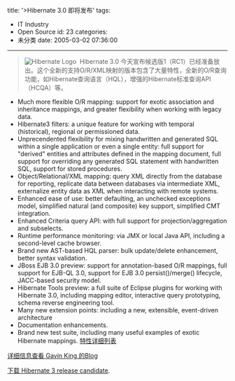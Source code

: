 title: '>Hibernate 3.0 即将发布'
tags:
  - IT Industry
  - Open Source
id: 23
categories:
  - 未分类
date: 2005-03-02 07:36:00
---

>![Hibernate Logo](http://www.samuelchen.net/blog/wp-content/uploads/2006/03/hibernate_icon.gif "Hibernate Logo")  Hibernate 3.0 今天宣布候选版1（RC1）已经准备放出。这个全新的支持O/R/XML映射的版本包含了大量特性，全新的O/R查询功能，如Hibernate查询语言（HQL），增强的Hibernate标准查询API（HCQA）等。

*   Much more flexible O/R mapping: support for exotic association and inheritance mappings, and greater flexibility when working with legacy data.
*   Hibernate3 filters: a unique feature for working with temporal (historical), regional or permissioned data.
*   Unprecendented flexibility for mixing handwritten and generated SQL within a single application or even a single entity: full support for "derived" entities and attributes defined in the mapping document, full support for overriding any generated SQL statement with handwritten SQL, support for stored procedures.
*   Object/Relational/XML mapping: query XML directly from the database for reporting, replicate data between databases via intermediate XML, externalize entity data as XML when interacting with remote systems.
*   Enhanced ease of use: better defaulting, an unchecked exceptions model, simplified natural (and composite) key support, simplified CMT integration.
*   Enhanced Criteria query API: with full support for projection/aggregation and subselects.
*   Runtime performance monitoring: via JMX or local Java API, including a second-level cache browser.
*   Brand new AST-based HQL parser: bulk update/delete enhancement, better syntax validation.
*   JBoss EJB 3.0 preview: support for annotation-based O/R mappings, full support for EJB-QL 3.0, support for EJB 3.0 persist()/merge() lifecycle, JACC-based security model.
*   Hibernate Tools preview: a full suite of Eclipse plugins for working with Hibernate 3.0, including mapping editor, interactive query prototyping, schema reverse engineering tool.
*   Many new extension points: including a new, extensible, event-driven architecture
*   Documentation enhancements.
*   Brand new test suite, including many useful examples of exotic Hibernate mappings.
[特性详细列表](http://www.hibernate.org/About/RoadMap)

[详细信息查看 Gavin King 的Blog](http://blog.hibernate.org/cgi-bin/blosxom.cgi/2005/02/28#3announce)

[下载 Hibernate 3 release candidate](http://www.hibernate.org/Download/DownloadOverview).